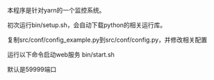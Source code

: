 本程序是针对yarn的一个监控系统。

初次运行bin/setup.sh，会自动下载python的相关运行库。

复制src/conf/config_example.py到src/conf/config.py，并修改相关配置

运行以下命令启动web服务
bin/start.sh 

默认是59999端口




